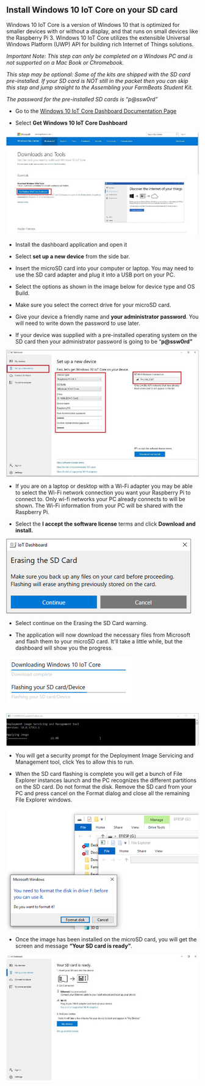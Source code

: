 Install Windows 10 IoT Core on your SD card
-------------------------------------------

Windows 10 IoT Core is a version of Windows 10 that is optimized for smaller
devices with or without a display, and that runs on small devices like the
Raspberry Pi 3. Windows 10 IoT Core utilizes the extensible Universal Windows
Platform (UWP) API for building rich Internet of Things solutions.

*Important Note: This step can only be completed on a Windows PC and is not
supported on a Mac Book or Chromebook.*

*This step may be optional: Some of the kits are shipped with the SD card
pre-installed. If your SD card is NOT still in the packet then you can skip this
step and jump straight to the Assembling your FarmBeats Student Kit.*

*The password for the pre-installed SD cards is “p\@ssw0rd”*

-   Go to the [Windows 10 IoT Core Dashboard Documentation
    Page](https://docs.microsoft.com/en-us/windows/iot-core/connect-your-device/iotdashboard)

-   Select **Get Windows 10 IoT Core Dashboard**

![](media/9de93f80bd289832fe0b57fadfcb24e0.jpg)

-   Install the dashboard application and open it

-   Select **set up a new device** from the side bar.

-   Insert the microSD card into your computer or laptop. You may need to use
    the SD card adapter and plug it into a USB port on your PC.

-   Select the options as shown in the image below for device type and OS Build.

-   Make sure you select the correct drive for your microSD card.

-   Give your device a friendly name and **your administrator password**. You
    will need to write down the password to use later.

-   If your device was supplied with a pre-installed operating system on the SD
    card then your administrator password is going to be “**p\@ssw0rd”**

![](media/14b397bfb07da245ad7b078ee05417b0.jpg)

-   If you are on a laptop or desktop with a Wi-Fi adapter you may be able to
    select the Wi-Fi network connection you want your Raspberry Pi to connect
    to. Only wi-fi networks your PC already connects to will be shown. The Wi-Fi
    information from your PC will be shared with the Raspberry Pi.

-   Select the **I accept the software license** terms and click **Download and
    install.**

![](media/5cedb0e14fc4489a2d7689a6695ca57b.png)

-   Select continue on the Erasing the SD Card warning.

-   The application will now download the necessary files from Microsoft and
    flash them to your microSD card. It'll take a little while, but the
    dashboard will show you the progress.

![](media/e1e33a7c2986b8a97668ee42bed6acff.png)

![](media/a34610885c7b518026d3c7671413e894.png)

-   You will get a security prompt for the Deployment Image Servicing and
    Management tool, click Yes to allow this to run.

-   When the SD card flashing is complete you will get a bunch of File Explorer
    instances launch and the PC recognizes the different partitions on the SD
    card. Do not format the disk. Remove the SD card from your PC and press
    cancel on the Format dialog and close all the remaining File Explorer
    windows.

![](media/02be50d6b6f82c721bbb3b5301707444.png)

-   Once the image has been installed on the microSD card, you will get the
    screen and message **“Your SD card is ready”**.

![](media/d02a8f386599a6d7a6a0d5ccfd2041f8.jpg)
